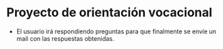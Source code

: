 # Proyecto de orientación vocacional

- El usuario irá respondiendo preguntas para que finalmente se envíe un mail con las respuestas obtenidas.

